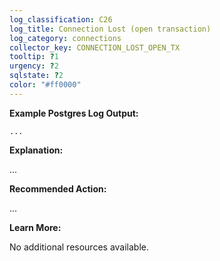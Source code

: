 ```yaml
---
log_classification: C26
log_title: Connection Lost (open transaction)
log_category: connections
collector_key: CONNECTION_LOST_OPEN_TX
tooltip: ?1
urgency: ?2
sqlstate: ?2
color: "#ff0000"
---
```


**Example Postgres Log Output:**

```
...
```

**Explanation:**

...

**Recommended Action:**

...

**Learn More:**

No additional resources available.

